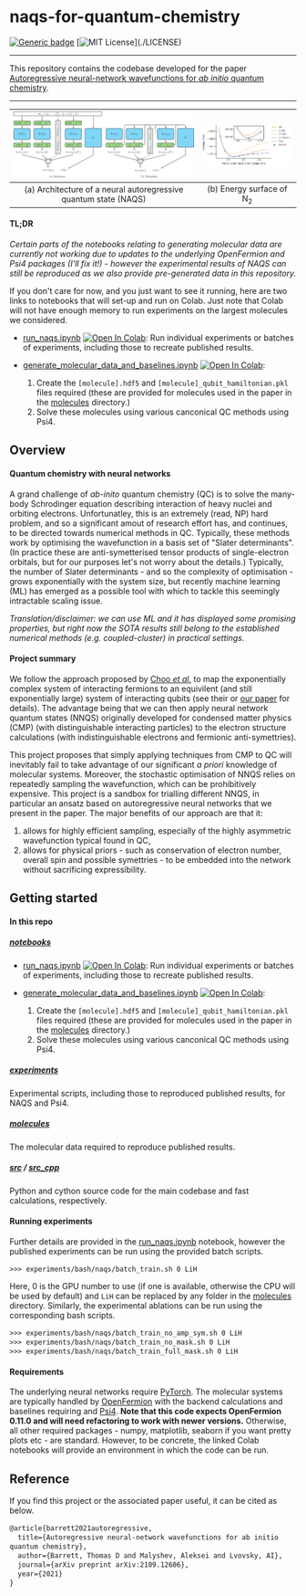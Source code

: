# naqs-for-quantum-chemistry
[![Generic badge](https://img.shields.io/badge/arXiv-2109.12606-<COLOR>.svg)](https://arxiv.org/abs/2109.12606)
[![MIT License](https://img.shields.io/apm/l/atomic-design-ui.svg?)](./LICENSE)

---

This repository contains the codebase developed for the paper [Autoregressive neural-network wavefunctions for *ab initio* quantum chemistry](https://arxiv.org/abs/2109.12606).

---

| <img src="imgs/network.png" width="540" /> | <img src="imgs/N2_energy_surface.png" width="270" /> |
|:---:|:---:|
| (a) Architecture of a neural autoregressive quantum state (NAQS) | (b) Energy surface of N<sub>2</sub> |

#### TL;DR

*Certain parts of the notebooks relating to generating molecular data are currently not working due to updates to the underlying OpenFermion and Psi4 packages (I'll fix it!) - however the experimental results of NAQS can still be reproduced as we also provide pre-generated data in this repository.*

If you don't care for now, and you just want to see it running, here are two links to notebooks that will set-up and run on Colab.  Just note that Colab will not have enough memory to run experiments on the largest molecules we considered.

- [run_naqs.ipynb](notebooks/run_naqs.ipynb) [![Open In Colab](https://colab.research.google.com/assets/colab-badge.svg)](https://colab.research.google.com/github/tomdbar/naqs-for-quantum-chemistry/blob/main/notebooks/run_naqs.ipynb): Run individual experiments or batches of experiments, including those to recreate published results.

- [generate_molecular_data_and_baselines.ipynb](notebooks/generate_molecular_data_and_baselines.ipynb) [![Open In Colab](https://colab.research.google.com/assets/colab-badge.svg)](https://colab.research.google.com/github/tomdbar/naqs-for-quantum-chemistry/blob/main/notebooks/generate_molecular_data_and_baselines.ipynb):
    1. Create the ``[molecule].hdf5`` and ``[molecule]_qubit_hamiltonian.pkl`` files required (these are provided for molecules used in the paper in the [molecules](molecules) directory.)
    2. Solve these molecules using various canconical QC methods using Psi4.

## Overview

#### Quantum chemistry with neural networks

A grand challenge of *ab-inito* quantum chemistry (QC) is to solve the many-body Schrodinger equation describing interaction of heavy nuclei and orbiting electrons.  Unfortunatley, this is an extremely (read, NP) hard problem, and so a significant amout of research effort has, and continues, to be directed towards numerical methods in QC.  Typically, these methods work by optimising the wavefunction in a basis set of "Slater determinants".  (In practice these are anti-symetterised tensor products of single-electron orbitals, but for our purposes let's not worry about the details.)  Typically, the number of Slater determinants - and so the complexity of optimisation - grows exponentially with the system size, but recently machine learning (ML) has emerged as a possible tool with which to tackle this seemingly intractable scaling issue.

*Translation/disclaimer: we can use ML and it has displayed some promising properties, but right now the SOTA results still belong to the established numerical methods (e.g. coupled-cluster) in practical settings.*

#### Project summary

We follow the approach proposed by [Choo *et al.*](https://www.nature.com/articles/s41467-020-15724-9?platform=oscar&draft=collection) to map the exponentially complex system of interacting fermions to an equivilent (and still exponentially large) system of interacting qubits (see their or [our paper](https://arxiv.org/abs/XXXX.XXXX) for details).  The advantage being that we can then apply neural network quantum states (NNQS) originally developed for condensed matter physics (CMP) (with distinguishable interacting particles) to the electron structure calculations (with indistinguishable electrons and fermionic anti-symettries).

This project proposes that simply applying techniques from CMP to QC will inevitably fail to take advantage of our significant *a priori* knowledge of molecular systems.  Moreover, the stochastic optimisation of NNQS relies on repeatedly sampling the wavefunction, which can be prohibitively expensive.  This project is a sandbox for trialling different NNQS, in particular an ansatz based on autoregressive neural networks that we present in the paper.  The major benefits of our approach are that it:
   
1. allows for highly efficient sampling, especially of the highly asymmetric wavefunction typical found in QC,
2. allows for physical priors - such as conservation of electron number, overall spin and possible symettries - to be embedded into the network without sacrificing expressibility.

## Getting started

#### In this repo

##### [notebooks](notebooks)

- [run_naqs.ipynb](notebooks/run_naqs.ipynb) [![Open In Colab](https://colab.research.google.com/assets/colab-badge.svg)](https://colab.research.google.com/github/tomdbar/naqs/blob/naqs-for-quantum-chemistry/notebooks/run_naqs.ipynb): Run individual experiments or batches of experiments, including those to recreate published results.

- [generate_molecular_data_and_baselines.ipynb](notebooks/generate_molecular_data_and_baselines.ipynb) [![Open In Colab](https://colab.research.google.com/assets/colab-badge.svg)](https://colab.research.google.com/github/tomdbar/naqs/blob/naqs-for-quantum-chemistry/notebooks/generate_molecular_data_and_baselines.ipynb):
    1. Create the ``[molecule].hdf5`` and ``[molecule]_qubit_hamiltonian.pkl`` files required (these are provided for molecules used in the paper in the [molecules](molecules) directory.)
    2. Solve these molecules using various canconical QC methods using Psi4.

##### [experiments](experiments)

Experimental scripts, including those to reproduced published results, for NAQS and Psi4.

##### [molecules](molecules)

The molecular data required to reproduce published results.

##### [src](src) / [src_cpp](src_cpp)

Python and cython source code for the main codebase and fast calculations, respectively.

#### Running experiments

Further details are provided in the [run_naqs.ipynb](notebooks/run_naqs.ipynb) notebook, however the published experiments can be run using the provided batch scripts.

```
>>> experiments/bash/naqs/batch_train.sh 0 LiH
```

Here, 0 is the GPU number to use (if one is available, otherwise the CPU will be used by default) and ``LiH`` can be replaced by any folder in the [molecules](molecules) directory.  Similarly, the experimental ablations can be run using the corresponding bash scripts.

```
>>> experiments/bash/naqs/batch_train_no_amp_sym.sh 0 LiH
>>> experiments/bash/naqs/batch_train_no_mask.sh 0 LiH
>>> experiments/bash/naqs/batch_train_full_mask.sh 0 LiH
```

#### Requirements

The underlying neural networks require [PyTorch](https://pytorch.org/).  The molecular systems are typically handled by [OpenFermion](https://github.com/quantumlib/OpenFermion) with the backend calculations and baselines requiring and [Psi4](http://psicode.org/).  **Note that this code expects OpenFermion 0.11.0 and will need refactoring to work with newer versions.**  Otherwise, all other required packages - numpy, matplotlib, seaborn if you want pretty plots etc - are standard.  However, to be concrete, the linked Colab notebooks will provide an environment in which the code can be run.

## Reference

If you find this project or the associated paper useful, it can be cited as below.

    @article{barrett2021autoregressive,
      title={Autoregressive neural-network wavefunctions for ab initio quantum chemistry},
      author={Barrett, Thomas D and Malyshev, Aleksei and Lvovsky, AI},
      journal={arXiv preprint arXiv:2109.12606},
      year={2021}
    }
